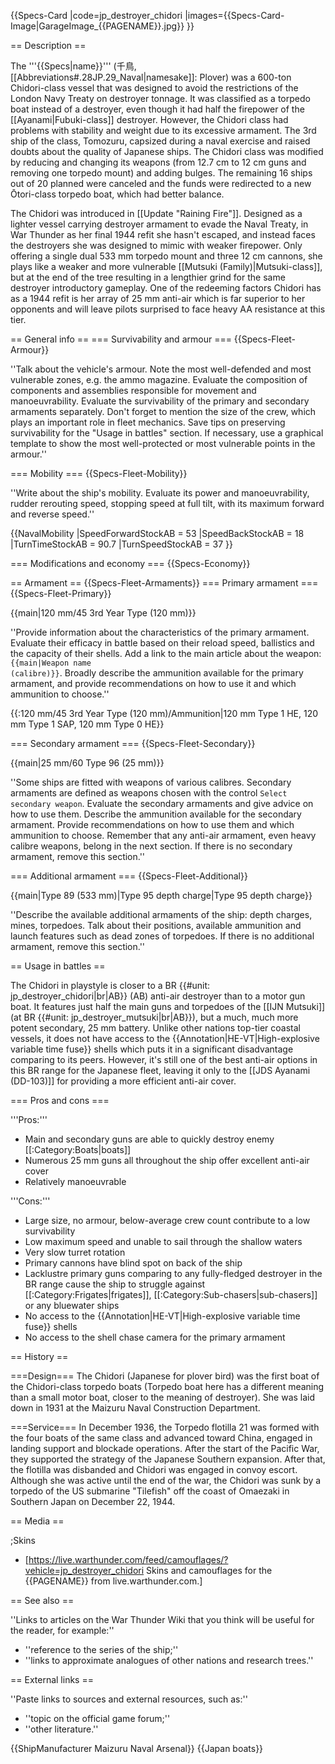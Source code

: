 {{Specs-Card
|code=jp_destroyer_chidori
|images={{Specs-Card-Image|GarageImage_{{PAGENAME}}.jpg}}
}}

== Description ==
<!-- ''In the first part of the description, cover the history of the ship's creation and military application. In the second part, tell the reader about using this ship in the game. Add a screenshot: if a beginner player has a hard time remembering vehicles by name, a picture will help them identify the ship in question.'' -->
The '''{{Specs|name}}''' (千鳥, [[Abbreviations#.28JP.29_Naval|namesake]]: Plover) was a 600-ton Chidori-class vessel that was designed to avoid the restrictions of the London Navy Treaty on destroyer tonnage. It was classified as a torpedo boat instead of a destroyer, even though it had half the firepower of the [[Ayanami|Fubuki-class]] destroyer. However, the Chidori class had problems with stability and weight due to its excessive armament. The 3rd ship of the class, Tomozuru, capsized during a naval exercise and raised doubts about the quality of Japanese ships. The Chidori class was modified by reducing and changing its weapons (from 12.7 cm to 12 cm guns and removing one torpedo mount) and adding bulges. The remaining 16 ships out of 20 planned were canceled and the funds were redirected to a new Ōtori-class torpedo boat, which had better balance.

The Chidori was introduced in [[Update "Raining Fire"]]. Designed as a lighter vessel carrying destroyer armament to evade the Naval Treaty, in War Thunder as her final 1944 refit she hasn't escaped, and instead faces the destroyers she was designed to mimic with weaker firepower. Only offering a single dual 533 mm torpedo mount and three 12 cm cannons, she plays like a weaker and more vulnerable [[Mutsuki (Family)|Mutsuki-class]], but at the end of the tree resulting in a lengthier grind for the same destroyer introductory gameplay. One of the redeeming factors Chidori has as a 1944 refit is her array of 25 mm anti-air which is far superior to her opponents and will leave pilots surprised to face heavy AA resistance at this tier.

== General info ==
=== Survivability and armour ===
{{Specs-Fleet-Armour}}
<!-- ''Talk about the vehicle's armour. Note the most well-defended and most vulnerable zones, e.g. the ammo magazine. Evaluate the composition of components and assemblies responsible for movement and manoeuvrability. Evaluate the survivability of the primary and secondary armaments separately. Don't forget to mention the size of the crew, which plays an important role in fleet mechanics. Save tips on preserving survivability for the "Usage in battles" section. If necessary, use a graphical template to show the most well-protected or most vulnerable points in the armour.'' -->
''Talk about the vehicle's armour. Note the most well-defended and most vulnerable zones, e.g. the ammo magazine. Evaluate the composition of components and assemblies responsible for movement and manoeuvrability. Evaluate the survivability of the primary and secondary armaments separately. Don't forget to mention the size of the crew, which plays an important role in fleet mechanics. Save tips on preserving survivability for the "Usage in battles" section. If necessary, use a graphical template to show the most well-protected or most vulnerable points in the armour.''

=== Mobility ===
{{Specs-Fleet-Mobility}}
<!-- ''Write about the ship's mobility. Evaluate its power and manoeuvrability, rudder rerouting speed, stopping speed at full tilt, with its maximum forward and reverse speed.'' -->
''Write about the ship's mobility. Evaluate its power and manoeuvrability, rudder rerouting speed, stopping speed at full tilt, with its maximum forward and reverse speed.''

{{NavalMobility
|SpeedForwardStockAB = 53
|SpeedBackStockAB = 18
|TurnTimeStockAB = 90.7
|TurnSpeedStockAB = 37
}}

=== Modifications and economy ===
{{Specs-Economy}}

== Armament ==
{{Specs-Fleet-Armaments}}
=== Primary armament ===
{{Specs-Fleet-Primary}}
<!-- ''Provide information about the characteristics of the primary armament. Evaluate their efficacy in battle based on their reload speed, ballistics and the capacity of their shells. Add a link to the main article about the weapon: <code><nowiki>{{main|Weapon name (calibre)}}</nowiki></code>. Broadly describe the ammunition available for the primary armament, and provide recommendations on how to use it and which ammunition to choose.'' -->
{{main|120 mm/45 3rd Year Type (120 mm)}}

''Provide information about the characteristics of the primary armament. Evaluate their efficacy in battle based on their reload speed, ballistics and the capacity of their shells. Add a link to the main article about the weapon: <code><nowiki>{{main|Weapon name (calibre)}}</nowiki></code>. Broadly describe the ammunition available for the primary armament, and provide recommendations on how to use it and which ammunition to choose.''

{{:120 mm/45 3rd Year Type (120 mm)/Ammunition|120 mm Type 1 HE, 120 mm Type 1 SAP, 120 mm Type 0 HE}}

=== Secondary armament ===
{{Specs-Fleet-Secondary}}
<!-- ''Some ships are fitted with weapons of various calibres. Secondary armaments are defined as weapons chosen with the control <code>Select secondary weapon</code>. Evaluate the secondary armaments and give advice on how to use them. Describe the ammunition available for the secondary armament. Provide recommendations on how to use them and which ammunition to choose. Remember that any anti-air armament, even heavy calibre weapons, belong in the next section. If there is no secondary armament, remove this section.'' -->
{{main|25 mm/60 Type 96 (25 mm)}}

''Some ships are fitted with weapons of various calibres. Secondary armaments are defined as weapons chosen with the control <code>Select secondary weapon</code>. Evaluate the secondary armaments and give advice on how to use them. Describe the ammunition available for the secondary armament. Provide recommendations on how to use them and which ammunition to choose. Remember that any anti-air armament, even heavy calibre weapons, belong in the next section. If there is no secondary armament, remove this section.''

=== Additional armament ===
{{Specs-Fleet-Additional}}
<!-- ''Describe the available additional armaments of the ship: depth charges, mines, torpedoes. Talk about their positions, available ammunition and launch features such as dead zones of torpedoes. If there is no additional armament, remove this section.'' -->
{{main|Type 89 (533 mm)|Type 95 depth charge|Type 95 depth charge}}

''Describe the available additional armaments of the ship: depth charges, mines, torpedoes. Talk about their positions, available ammunition and launch features such as dead zones of torpedoes. If there is no additional armament, remove this section.''

== Usage in battles ==
<!-- ''Describe the technique of using this ship, the characteristics of her use in a team and tips on strategy. Abstain from writing an entire guide – don't try to provide a single point of view, but give the reader food for thought. Talk about the most dangerous opponents for this vehicle and provide recommendations on fighting them. If necessary, note the specifics of playing with this vehicle in various modes (AB, RB, SB).'' -->
The Chidori in playstyle is closer to a BR {{#unit: jp_destroyer_chidori|br|AB}} (AB) anti-air destroyer than to a motor gun boat. It features just half the main guns and torpedoes of the [[IJN Mutsuki]] (at BR {{#unit: jp_destroyer_mutsuki|br|AB}}), but a much, much more potent secondary, 25 mm battery. Unlike other nations top-tier coastal vessels, it does not have access to the {{Annotation|HE-VT|High-explosive variable time fuse}} shells which puts it in a significant disadvantage comparing to its peers. However, it's still one of the best anti-air options in this BR range for the Japanese fleet, leaving it only to the [[JDS Ayanami (DD-103)]] for providing a more efficient anti-air cover.

=== Pros and cons ===
<!-- ''Summarise and briefly evaluate the vehicle in terms of its characteristics and combat effectiveness. Mark its pros and cons in the bulleted list. Try not to use more than 6 points for each of the characteristics. Avoid using categorical definitions such as "bad", "good" and the like - use substitutions with softer forms such as "inadequate" and "effective".'' -->

'''Pros:'''

* Main and secondary guns are able to quickly destroy enemy [[:Category:Boats|boats]]
* Numerous 25 mm guns all throughout the ship offer excellent anti-air cover
* Relatively manoeuvrable

'''Cons:'''

* Large size, no armour, below-average crew count contribute to a low survivability
* Low maximum speed and unable to sail through the shallow waters
* Very slow turret rotation
* Primary cannons have blind spot on back of the ship
* Lacklustre primary guns comparing to any fully-fledged destroyer in the BR range cause the ship to struggle against [[:Category:Frigates|frigates]], [[:Category:Sub-chasers|sub-chasers]] or any bluewater ships
* No access to the {{Annotation|HE-VT|High-explosive variable time fuse}} shells
* No access to the shell chase camera for the primary armament

== History ==
<!-- ''Describe the history of the creation and combat usage of the ship in more detail than in the introduction. If the historical reference turns out to be too long, take it to a separate article, taking a link to the article about the ship and adding a block "/History" (example: <nowiki>https://wiki.warthunder.com/(Ship-name)/History</nowiki>) and add a link to it here using the <code>main</code> template. Be sure to reference text and sources by using <code><nowiki><ref></ref></nowiki></code>, as well as adding them at the end of the article with <code><nowiki><references /></nowiki></code>. This section may also include the ship's dev blog entry (if applicable) and the in-game encyclopedia description (under <code><nowiki>=== In-game description ===</nowiki></code>, also if applicable).'' -->
===Design===
The Chidori (Japanese for plover bird) was the first boat of the Chidori-class torpedo boats (Torpedo boat here has a different meaning than a small motor boat, closer to the meaning of destroyer). She was laid down in 1931 at the Maizuru Naval Construction Department.

===Service===
In December 1936, the Torpedo flotilla 21 was formed with the four boats of the same class and advanced toward China, engaged in landing support and blockade operations. After the start of the Pacific War, they supported the strategy of the Japanese Southern expansion. After that, the flotilla was disbanded and Chidori was engaged in convoy escort. Although she was active until the end of the war, the Chidori was sunk by a torpedo of the US submarine "Tilefish" off the coast of Omaezaki in Southern Japan on December 22, 1944.

== Media ==
<!-- ''Excellent additions to the article would be video guides, screenshots from the game, and photos.'' -->

;Skins
* [https://live.warthunder.com/feed/camouflages/?vehicle=jp_destroyer_chidori Skins and camouflages for the {{PAGENAME}} from live.warthunder.com.]

== See also ==
<!-- ''Links to articles on the War Thunder Wiki that you think will be useful for the reader, for example:''
* ''reference to the series of the ship;''
* ''links to approximate analogues of other nations and research trees.'' -->
''Links to articles on the War Thunder Wiki that you think will be useful for the reader, for example:''
* ''reference to the series of the ship;''
* ''links to approximate analogues of other nations and research trees.''

== External links ==
<!-- ''Paste links to sources and external resources, such as:''
* ''topic on the official game forum;''
* ''other literature.'' -->
''Paste links to sources and external resources, such as:''
* ''topic on the official game forum;''
* ''other literature.''

{{ShipManufacturer Maizuru Naval Arsenal}}
{{Japan boats}}